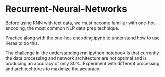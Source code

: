 # Recurrent-Neural-Networks

Before using RNN with text data, we must become familiar with one-hot-encoding, the most common NLP data prep technique. 

Practice along with the one-hot-encoding.ipynb to understand how to use Keras to do this. 

The challenge in the understanding rnn  ipython notebook is that currently the data processing and network architecture are not optimal and is producing an accuracy of only 80%. Experiment with different processing and architechtures to maximize the accuracy.
